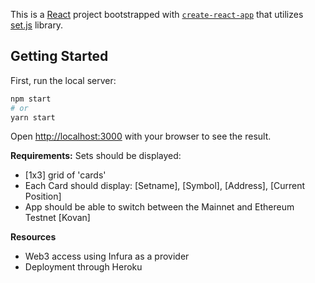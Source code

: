 
This is a [React](https://reactjs.org/) project bootstrapped with [`create-react-app`](https://github.com/facebook/create-react-app) that utilizes [set.js](https://github.com/SetProtocol/set.js) library.
## Getting Started

First, run the local server:

```bash
npm start
# or
yarn start
```

Open [http://localhost:3000](http://localhost:3000) with your browser to see the result.

**Requirements:**
Sets should be displayed:
  - [1x3] grid of 'cards'
  - Each Card should display: [Setname], [Symbol], [Address], [Current Position]
  - App should be able to switch between the Mainnet and Ethereum Testnet [Kovan]

**Resources**
  - Web3 access using Infura as a provider
  - Deployment through Heroku
